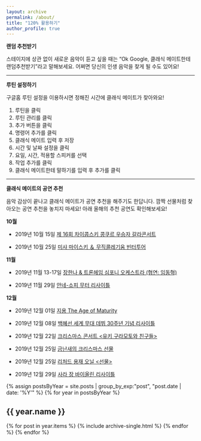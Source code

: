 ```yaml
---
layout: archive
permalink: /about/
title: "120% 활용하기"
author_profile: true
---
```


**랜덤 추천받기**

스테이지에 상관 없이 새로운 음악이 듣고 싶을 때는 “Ok Google, 클래식 메이트한테 랜덤추천받기”라고 말해보세요. 어쩌면 당신의 인생 음악을 찾게 될 수도 있어요!

---

**루틴 설정하기**

구글홈 루틴 설정을 이용하시면 정해진 시간에 클래식 메이트가 찾아와요!

1. 루틴을 클릭
2. 루틴 관리를 클릭
3. 추가 버튼을 클릭
4. 명령어 추가를 클릭
5. 클래식 메이트 입력 후 저장
6. 시간 및 날짜 설정을 클릭
7. 요일, 시간, 적용할 스피커를 선택
8. 작업 추가를 클릭
9. 클래식 메이트한테 말하기를 입력 후 추가를 클릭

---

**클래식 메이트의 공연 추천**

음악 감상이 끝나고 클래식 메이트가 공연 추천을 해주기도 한답니다. 깜짝 선물처럼 찾아오는 공연 추천을 놓치지 마세요!
아래 올해의 추천 공연도 확인해보세요!

**10월**

* 2019년 10월 15일
[제 16회 차이콥스키 콩쿠르 우승자 갈라콘서트](http://www.clubbalcony.com/home/library/leaflet_list.aspx?Mode=r&mid=8&pid=&bid=38926&Se=TITLE&Sestr=&page=1)

* 2019년 10월 25일
[미샤 마이스키 ＆ 무직콜레기움 빈터투어](http://www.clubbalcony.com/Home/classic/ticket_detail.aspx?Id=27891&perfmode=inter)

**11월**

* 2019년 11월 13-17일
[장한나 & 트론헤임 심포니 오케스트라 (협연: 임동혁)](http://www.clubbalcony.com/home/library/leaflet_list.aspx?Mode=r&mid=8&pid=&bid=38904&Se=TITLE&Sestr=&page=1)

* 2019년 11월 29일
[안네-소피 무터 리사이틀](http://www.clubbalcony.com/Home/classic/ticket_detail.aspx?id=27968&perfmode=inter&y=2019&m=11&s=0)

**12월**

* 2019년 12월 01일
[지용 The Age of Maturity](http://www.clubbalcony.com/home/library/leaflet_list.aspx?Mode=r&mid=8&pid=&bid=38901&Se=TITLE&Sestr=&page=1)

* 2019년 12월 08일
[백혜선 세계 무대 데뷔 30주년 기념 리사이틀](http://www.clubbalcony.com/Home/classic/ticket_detail.aspx?id=28683&perfmode=inter&y=2019&m=12&s=0)

* 2019년 12월 22일
[크리스마스 콘서트 <유키 구라모토와 친구들>](http://www.clubbalcony.com/Home/classic/ticket_detail.aspx?id=28882&perfmode=inter&y=2019&m=12&s=0)

* 2019년 12월 25일
[금난새의 크리스마스 선물](http://www.clubbalcony.com/Home/classic/ticket_detail.aspx?id=28893&perfmode=inter&y=2019&m=12&s=0)

* 2019년 12월 25일
[리처드 용재 오닐 <선물>](http://www.clubbalcony.com/home/library/leaflet_list.aspx?Mode=r&mid=8&pid=&bid=38924&Se=TITLE&Sestr=&page=1)

* 2019년 12월 29일
[사라 장 바이올린 리사이틀](http://www.clubbalcony.com/home/library/leaflet_list.aspx?Mode=r&mid=8&pid=&bid=38897&Se=TITLE&Sestr=&page=1)

{% assign postsByYear = site.posts | group_by_exp:"post", "post.date | date: '%Y'"  %}
{% for year in postsByYear %}
  <h2 id="{{ year.name | slugify }}" class="archive__subtitle">{{ year.name }}</h2>
  {% for post in year.items %}
    {% include archive-single.html %}
  {% endfor %}
{% endfor %}